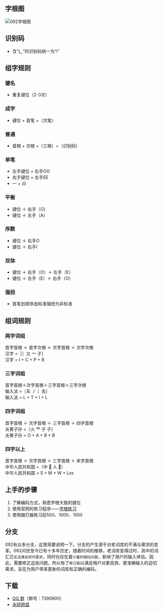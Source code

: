 <script setup>

</script>

## 字根图
![092字根图](/092-code/kbd.webp)

## 识别码
- 含“辶”时识别码统一为“i”

## 组字规则
### 键名
- 重复键位（2-3次）
### 成字
- 键位 + 首笔 +（次笔）
### 普通
- 首根 + 次根 +（三根）+（识别码）
### 单笔
- 左手键位 + 右手OO
- 右手键位 + 左手EE
- 一 + (i)
### 平衡
- 键位 ＋ 右手（O） 
- 键位 ＋ 左手（A）
### 序数
- 键位 ＋ 右手O 
- 键位 ＋ 右手I
### 双体
- 键位 ＋ 右手（O）＋ 左手（E）
- 键位 ＋ 左手（E）＋ 右手（O）
### 强扭
- 首笔划顺序由标准强扭为非标准

## 组词规则
### 两字词组
首字首根 ＋ 首字次根 ＋ 次字首根 ＋ 次字次根  
汉字 =［氵又 宀 子］  
汉字 = I + C + P + B

### 三字词组
首字首根＋次字首根＋三字首根＋三字次根  
输入法 =〔车 丿 氵去〕  
输入法 = L + T + I + L

### 四字词组
首字首根 ＋ 次字首根 ＋ 三字首根 ＋ 四字首根  
炎黄子孙 =〔火 龷 子 子〕  
炎黄子孙 = O + A + B + B

### 四字以上
首字首根 ＋ 次字首根 ＋ 三字首根 ＋ 末字首根  
中华人民共和国 =〔中 􀠇 人 􀜠〕  
中华人民共和国 = S + M + W + Lss


## 上手的步骤
1. 了解编码方式，熟悉字根大致的键位
2. 使用官网的练习程序——[字根练习](https://092wb.github.io/092wb-typing/)
3. 使用跟打器练习前500、1000、1500

## 分支
092有众多分支，这里简要说明一下。分支的产生源于对老词库的不满与需求的变革。092问世至今已有十多年历史，随着时间的推移，老词库变得过时，其中的词汇已`无法满足现代需求`，同时也存在着`少量的错码问题`，影响了用户的输入体验。因此，需要修正这些问题，所以有了`修订版`以满足用户对更高效、更准确输入的迫切需求。旨在为用户带来更新的词库和正确的编码。
## 下载
- [ QQ 群](https://qm.qq.com/q/qM1gFs3acE)（群号：7390600）
- [永硕网盘](http://092wb.ysepan.com/)
